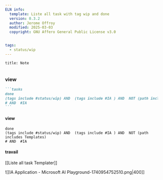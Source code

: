 ```yaml
---
ELN info:
  template: Liste all task with tag wip and done
  version: 0.3.2
  author: Jerome Offroy
  modified: 2025-03-03
  copyright: GNU Affero General Public License v3.0
  

tags:
  - status/wip
---
```



````ad-note
title: Note
 

````

### view 
````markdown
```tasks
done
(tags include #status/wip) AND  (tags include #IA ) AND  NOT (path includes Templates)
# AND  #IA 
```
````

#### view 
```tasks
done
(tags include #status/wip) AND  (tags include #IA ) AND  NOT (path includes Templates)
# AND  #IA 
```


#### travail 
 
[[Liste all task Templater]]

![[IA Application - Microsoft AI Playground-1740954752510.png|400]]